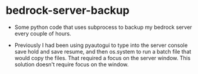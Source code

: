 # bedrock-server-backup
* Some python code that uses subprocess to backup my bedrock server every couple of hours.

* Previously I had been using pyautogui to type into the server console save hold and save resume, and then os.system to run a batch file that would copy the files. That required a focus on the server window. This solution doesn't require focus on the window.
